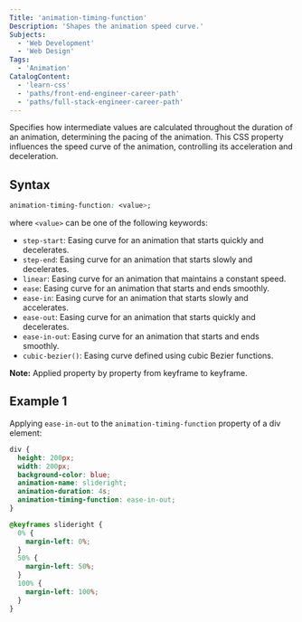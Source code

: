 ```yaml
---
Title: 'animation-timing-function'
Description: 'Shapes the animation speed curve.'
Subjects:
  - 'Web Development'
  - 'Web Design'
Tags:
  - 'Animation'
CatalogContent:
  - 'learn-css'
  - 'paths/front-end-engineer-career-path'
  - 'paths/full-stack-engineer-career-path'
---
```


Specifies how intermediate values are calculated throughout the duration of an animation, determining the pacing of the animation. This CSS property influences the speed curve of the animation, controlling its acceleration and deceleration.

## Syntax

```css
animation-timing-function: <value>;
```

where `<value>` can be one of the following keywords:

- `step-start`: Easing curve for an animation that starts quickly and decelerates.
- `step-end`: Easing curve for an animation that starts slowly and decelerates.
- `linear`: Easing curve for an animation that maintains a constant speed.
- `ease`: Easing curve for an animation that starts and ends smoothly.
- `ease-in`: Easing curve for an animation that starts slowly and accelerates.
- `ease-out`: Easing curve for an animation that starts quickly and decelerates.
- `ease-in-out`: Easing curve for an animation that starts and ends smoothly.
- `cubic-bezier()`: Easing curve defined using cubic Bezier functions.

**Note:** Applied property by property from keyframe to keyframe.

## Example 1

Applying `ease-in-out` to the `animation-timing-function` property of a div element:

```css
div {
  height: 200px;
  width: 200px;
  background-color: blue;
  animation-name: slideright;
  animation-duration: 4s;
  animation-timing-function: ease-in-out;
}

@keyframes slideright {
  0% {
    margin-left: 0%;
  }
  50% {
    margin-left: 50%;
  }
  100% {
    margin-left: 100%;
  }
}
```
